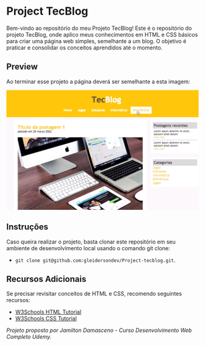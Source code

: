 # Project TecBlog

Bem-vindo ao repositório do meu Projeto TecBlog! Este é o repositório do projeto TecBlog, onde aplico meus conhecimentos em HTML e CSS básicos para criar uma página web simples, semelhante a um blog. O objetivo é praticar e consolidar os conceitos aprendidos até o momento.

## Preview

Ao terminar esse projeto a página deverá ser semelhante a esta imagem:

![imagem do projeto](/imgs/projeto.png)

## Instruções

Caso queira realizar o projeto, basta clonar este repositório em seu ambiente de desenvolvimento local usando o comando git clone: 

* `git clone git@github.com:gleidersondev/Project-tecblog.git`.

## Recursos Adicionais

Se precisar revisitar conceitos de HTML e CSS, recomendo seguintes recursos:

+ [W3Schools HTML Tutorial](https://www.w3schools.com/html/)
+ [W3Schools CSS Tutorial](https://www.w3schools.com/css/)


*Projeto proposto por Jamilton Damasceno - Curso Desenvolvimento Web Completo Udemy.*

